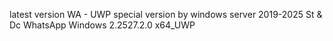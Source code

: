 latest version WA - UWP
special version by windows server 2019-2025 St & Dc
WhatsApp Windows 2.2527.2.0 x64_UWP

